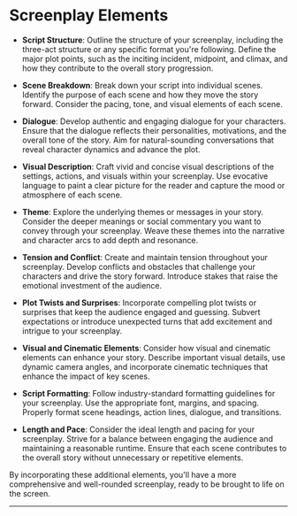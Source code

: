 # Screenplay Elements

* **Script Structure**: Outline the structure of your screenplay, including the three-act structure or any specific format you're following. Define the major plot points, such as the inciting incident, midpoint, and climax, and how they contribute to the overall story progression.

* **Scene Breakdown**: Break down your script into individual scenes. Identify the purpose of each scene and how they move the story forward. Consider the pacing, tone, and visual elements of each scene.

* **Dialogue**: Develop authentic and engaging dialogue for your characters. Ensure that the dialogue reflects their personalities, motivations, and the overall tone of the story. Aim for natural-sounding conversations that reveal character dynamics and advance the plot.

* **Visual Description**: Craft vivid and concise visual descriptions of the settings, actions, and visuals within your screenplay. Use evocative language to paint a clear picture for the reader and capture the mood or atmosphere of each scene.

* **Theme**: Explore the underlying themes or messages in your story. Consider the deeper meanings or social commentary you want to convey through your screenplay. Weave these themes into the narrative and character arcs to add depth and resonance.

* **Tension and Conflict**: Create and maintain tension throughout your screenplay. Develop conflicts and obstacles that challenge your characters and drive the story forward. Introduce stakes that raise the emotional investment of the audience.

* **Plot Twists and Surprises**: Incorporate compelling plot twists or surprises that keep the audience engaged and guessing. Subvert expectations or introduce unexpected turns that add excitement and intrigue to your screenplay.

* **Visual and Cinematic Elements**: Consider how visual and cinematic elements can enhance your story. Describe important visual details, use dynamic camera angles, and incorporate cinematic techniques that enhance the impact of key scenes.

* **Script Formatting**: Follow industry-standard formatting guidelines for your screenplay. Use the appropriate font, margins, and spacing. Properly format scene headings, action lines, dialogue, and transitions.

* **Length and Pace**: Consider the ideal length and pacing for your screenplay. Strive for a balance between engaging the audience and maintaining a reasonable runtime. Ensure that each scene contributes to the overall story without unnecessary or repetitive elements.

By incorporating these additional elements, you'll have a more comprehensive and well-rounded screenplay, ready to be brought to life on the screen.

---
